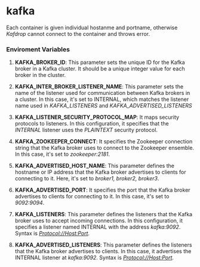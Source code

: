 # kafka

Each container is given individual hostanme and portname, otherwise *Kafdrop* cannot connect to the container and throws error.


### Enviroment Variables

1. **KAFKA_BROKER_ID**: This parameter sets the unique ID for the Kafka broker in a Kafka cluster. It should be a unique integer value for each broker in the cluster.

2. **KAFKA_INTER_BROKER_LISTENER_NAME**: This parameter sets the name of the listener used for communication between Kafka brokers in a cluster. In this case, it's set to INTERNAL, which matches the listener name used in *KAFKA_LISTENERS* and *KAFKA_ADVERTISED_LISTENERS*

3. **KAFKA_LISTENER_SECURITY_PROTOCOL_MAP**: It maps security protocols to listeners. In this configuration, it specifies that the *INTERNAL* listener uses the *PLAINTEXT* security protocol.

4. **KAFKA_ZOOKEEPER_CONNECT**: It specifies the Zookeeper connection string that the Kafka broker uses to connect to the Zookeeper ensemble. In this case, it's set to *zookeeper:2181*.

5. **KAFKA_ADVERTISED_HOST_NAME**: This parameter defines the hostname or IP address that the Kafka broker advertises to clients for connecting to it. Here, it's set to *broker1, broker2, broker3*.

6. **KAFKA_ADVERTISED_PORT**: It specifies the port that the Kafka broker advertises to clients for connecting to it. In this case, it's set to *9092:9094*.

7. **KAFKA_LISTENERS**: This parameter defines the listeners that the Kafka broker uses to accept incoming connections. In this configuration, it specifies a listener named INTERNAL with the address *kafka:9092*. Syntax is *<Protocol://Host:Port>*.

8. **KAFKA_ADVERTISED_LISTENERS**: This parameter defines the listeners that the Kafka broker advertises to clients. In this case, it advertises the INTERNAL listener at *kafka:9092*. Syntax is *<Protocol://Host:Port>*.
